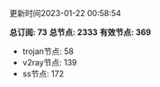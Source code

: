 更新时间2023-01-22 00:58:54

**总订阅: 73**
**总节点: 2333**
**有效节点: 369**
- trojan节点: 58
- v2ray节点: 139
- ss节点: 172
